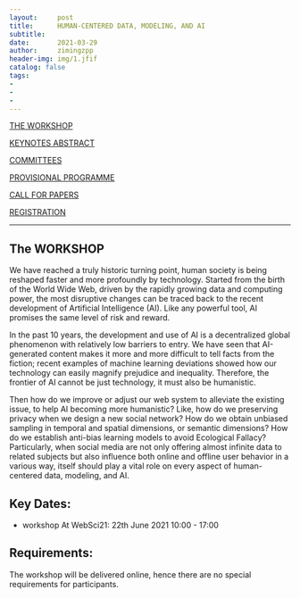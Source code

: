 ```yaml
---
layout:     post
title:      HUMAN-CENTERED DATA, MODELING, AND AI
subtitle:   
date:       2021-03-29
author:     zimingzpp
header-img: img/1.jfif
catalog: false
tags:
-
-
-
---
```


[THE WORKSHOP]()

[KEYNOTES ABSTRACT]()

[COMMITTEES]()

[PROVISIONAL PROGRAMME]()

[CALL FOR PAPERS]()

[REGISTRATION]()

---

## The WORKSHOP

  We have reached a truly historic turning point, human society is being reshaped faster and more profoundly by technology. Started from the birth of the World Wide Web, driven by the rapidly growing data and computing power, the most disruptive changes can be traced back to the recent development of Artificial Intelligence (AI). Like any powerful tool, AI promises the same level of risk and reward. 

  In the past 10 years, the development and use of AI is a decentralized global phenomenon with relatively low barriers to entry. We have seen that AI-generated content makes it more and more difficult to tell facts from the fiction; recent examples of machine learning deviations showed how our technology can easily magnify prejudice and inequality. Therefore, the frontier of AI cannot be just technology, it must also be humanistic.

  Then how do we improve or adjust our web system to alleviate the existing issue, to help AI becoming more humanistic? Like, how do we preserving privacy when we design a new social network? How do we obtain unbiased sampling in temporal and spatial dimensions, or semantic dimensions? How do we establish anti-bias learning models to avoid Ecological Fallacy? Particularly, when social media are not only offering almost infinite data to related subjects but also influence both online and offline user behavior in a various way, itself should play a vital role on every aspect of human-centered data, modeling, and AI. 

## Key Dates:

- workshop At WebSci21: 22th June 2021 10:00 - 17:00 

## Requirements:

The workshop will be delivered online, hence there are no special requirements for participants. 
